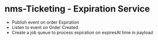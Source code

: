 # nms-Ticketing - Expiration Service

- Publish event on order Expiration
- Listen to event on Order Created
- Create a job queue to process expiration on expiresAt time in payload
